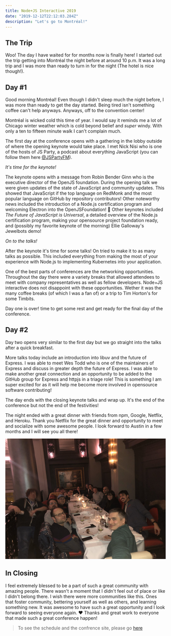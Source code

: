 ```yaml
---
title: Node+JS Interactive 2019
date: "2019-12-12T22:12:03.284Z"
description: "Let's go to Montréal!"
---
```


## The Trip

Woo! The day I have waited for for months now is finally here! I started out the trip getting into Montréal the night before at around 10 p.m. It was a long trip and I was more than ready to turn in for the night (The hotel is nice though!). 

## Day #1

Good morning Montréal! Even though I didn't sleep much the night before, I was more than ready to get the day started. Being tired isn't something coffee can't help anyways. Anyways, off to the convention center! 

Montréal is wicked cold this time of year. I would say it reminds me a lot of Chicago winter weather which is cold beyond belief and _super_ windy. With only a ten to fifteen minute walk I can't complain much.

The first day at the conference opens with a gathering in the lobby outside of where the opening keynote would take place. I met Nick Nisi who is one of the hosts of JS Party, a podcast about everything JavaScript (you can follow them here [@JSPartyFM](https://twitter.com/JSPartyFM)). 

_It's time for the keynote!_

The keynote opens with a message from Robin Bender Ginn who is the executive director of the OpenJS foundation. During the opening talk we were given updates of the state of JavaScript and community updates. This showed that JavaScript if the top language on RedMonk and the most popular language on GitHub by repository contributors! Other noteworthy news included the introduction of a Node.js certification program and welcoming Electron into the OpenJSFoundation! 🎉 Other keynotes included _The Future of JavaScript is Universal_, a detailed overview of the Node.js certification program, making your opensource project foundation ready, and (possibly my favorite keynote of the morning) Ellie Galloway's Jewelbots demo!

_On to the talks!_

After the keynote it's time for some talks! On tried to make it to as many talks as possible. This included everything from making the most of your experience with Node.js to implementing Kubernetes into your application. 

One of the best parts of conferences are the networking opportunities. Throughout the day there were a variety breaks that allowed attendees to meet with company representatives as well as fellow developers. Node+JS interactive does not disappoint with these opportunities. Wether it was the many coffee breaks (of which I was a fan of) or a trip to Tim Horton's for some Timbits.

Day one is over! time to get some rest and get ready for the final day of the conference. 

## Day #2

Day two opens very similar to the first day but we go straight into the talks after a quick breakfast.

More talks today include an introduction into libuv and the future of Express. I was able to meet Wes Todd who is one of the maintainers of Express and discuss in greater depth the future of Express. I was able to make another great connection and an opportunity to be added to the GitHub group for Express and httpjs in a triage role! This is something I am super excited for as it will help me become more involved in opensource software contributing!

The day ends with the closing keynote talks and wrap up. It's the end of the conference but not the end of the festivities!

The night ended with a great dinner with friends from npm, Google, Netflix, and Heroku. Thank you Netflix for the great dinner and opportunity to meet and socialize with some awesome people. I look forward to Austin in a few months and I will see you all there!

![dinner](./dinner.jpeg)

## In Closing 

I feel extremely blessed to be a part of such a great community with amazing people. There wasn't a moment that I didn't feel out of place or like I didn't belong there. I wish there were more communities like this. Ones that foster community, bettering yourself as well as others, and learning something new. It was awesome to have such a great opportunity and I look forward to seeing everyone again. ❤️ Thanks and great work to everyone that made such a great conference happen! 

> To see the schedule and the confrence site, please go [here](https://events19.linuxfoundation.org/events/nodejs-interactive-2019/program/schedule/)





